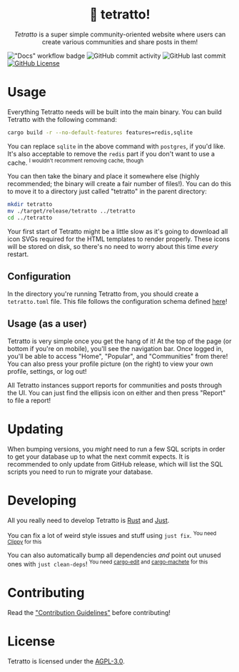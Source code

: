<div align="center">
    <h1>🐇 tetratto!</h1>
    <p><i>Tetratto</i> is a super simple community-oriented website where users can create various communities and share posts in them!</p>
</div>

!["Docs" workflow badge](https://github.com/trisuaso/tetratto/workflows/Docs/badge.svg)
![GitHub commit activity](https://img.shields.io/github/commit-activity/m/trisuaso/tetratto)
![GitHub last commit](https://img.shields.io/github/last-commit/trisuaso/tetratto)
[![GitHub License](https://img.shields.io/github/license/trisuaso/tetratto)](https://github.com/trisuaso/tetratto/blob/master/LICENSE)

# Usage

Everything Tetratto needs will be built into the main binary. You can build Tetratto with the following command:

```bash
cargo build -r --no-default-features features=redis,sqlite
```

You can replace `sqlite` in the above command with `postgres`, if you'd like. It's also acceptable to remove the `redis` part if you don't want to use a cache. <sup>I wouldn't recomment removing cache, though</sup>

You can then take the binary and place it somewhere else (highly recommended; the binary will create a fair number of files!). You can do this to move it to a directory just called "tetratto" in the parent directory:

```bash
mkdir tetratto
mv ./target/release/tetratto ../tetratto
cd ../tetratto
```

Your first start of Tetratto might be a little slow as it's going to download all icon SVGs required for the HTML templates to render properly. These icons will be stored on disk, so there's no need to worry about this time _every_ restart.

## Configuration

In the directory you're running Tetratto from, you should create a `tetratto.toml` file. This file follows the configuration schema defined [here](https://trisuaso.github.io/tetratto/tetratto/config/struct.Config.html)!

## Usage (as a user)

Tetratto is very simple once you get the hang of it! At the top of the page (or bottom if you're on mobile), you'll see the navigation bar. Once logged in, you'll be able to access "Home", "Popular", and "Communities" from there! You can also press your profile picture (on the right) to view your own profile, settings, or log out!

All Tetratto instances support reports for communities and posts through the UI. You can just find the ellipsis icon on either and then press "Report" to file a report!

# Updating

When bumping versions, you _might_ need to run a few SQL scripts in order to get your database up to what the next commit expects. It is recommended to only update from GitHub release, which will list the SQL scripts you need to run to migrate your database.

# Developing

All you really need to develop Tetratto is [Rust](https://rustup.rs/) and [Just](https://just.systems/).

You can fix a lot of weird style issues and stuff using `just fix`. <sup>You need [Clippy](https://doc.rust-lang.org/stable/clippy/installation.html) for this</sup>

You can also automatically bump all dependencies _and_ point out unused ones with `just clean-deps`! <sup>You need [cargo-edit](https://github.com/killercup/cargo-edit) and [cargo-machete](https://github.com/bnjbvr/cargo-machete) for this</sup>

# Contributing

Read the ["Contribution Guidelines"](./.github/CONTRIBUTING.md) before contributing!

# License

Tetratto is licensed under the [AGPL-3.0](./LICENSE).
